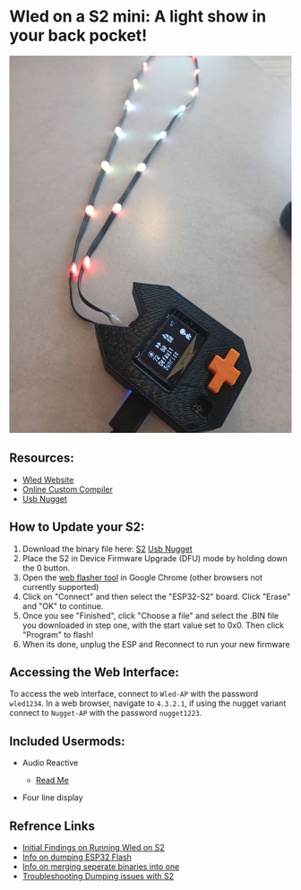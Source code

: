 # **Wled on a S2 mini**: A light show in your back pocket!

<img src="pics/led-kat.jpg"  />

## Resources:
- [Wled Website](https://kno.wled.ge/)
- [Online Custom Compiler](https://wled-compile.github.io/?lang=en)
- [Usb Nugget](https://github.com/DevKitty-io/USB-Nugget)

## How to Update your S2:
1.	Download the binary file here:
	[S2](https://github.com/Meapy011/ESP32-S2-Wled/raw/refs/heads/main/bins/Wled-15-SR-LCD.bin)
	[Usb Nugget](https://github.com/Meapy011/ESP32-S2-Wled/raw/refs/heads/main/bins/Nugget-Wled15-SR.bin)
2.	Place the S2 in Device Firmware Upgrade (DFU) mode by holding down the 0 button.
4.	Open the [web flasher tool](https://esptool.spacehuhn.com/) in Google Chrome (other browsers not currently supported)
5.	Click on "Connect" and then select the "ESP32-S2" board. Click "Erase" and "OK" to continue.
6.	Once you see "Finished", click "Choose a file" and select the .BIN file you downloaded in step one, with the start value set to 0x0. Then click "Program" to flash!
7.	When its done, unplug the ESP and Reconnect to run your new firmware

## Accessing the Web Interface:

To access the web interface, connect to `Wled-AP` with the password `wled1234`.  In a web browser, navigate to `4.3.2.1`,
if using the nugget variant connect to `Nugget-AP` with the password `nugget1223`.

## Included Usermods:

- Audio Reactive
	- [Read Me](https://github.com/wled/WLED/blob/main/usermods/audioreactive/readme.md)

- Four line display

## Refrence Links
- [Initial Findings on Running Wled on S2](https://github.com/Babyyoda777/WLED-ESP32S2-Mini-Project)
- [Info on dumping ESP32 Flash](https://www.pleasedontcode.com/blog/how-to-extract-a-binary-file-from-esp32-in-simple-words)
- [Info on merging seperate binaries into one](https://georgik.rocks/how-to-build-single-flashable-binary-for-esp32-with-esptool-py/)
- [Troubleshooting Dumping issues with S2](https://www.reddit.com/r/esp32/comments/1bldmd2/comment/kwsvcg2)

